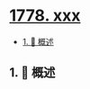 # [1778. xxx](https://github.com/Tdahuyou/TNotes.leetcode/tree/main/notes/1778.%20xxx)

<!-- region:toc -->

- [1. 📝 概述](#1--概述)

<!-- endregion:toc -->

## 1. 📝 概述
